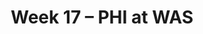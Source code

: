 ---
layout: game
title: Week 17 – PHI at WAS
season: 2018
game_id: 2018_17_PHI_WAS
away_team: PHI
home_team: WAS
---
